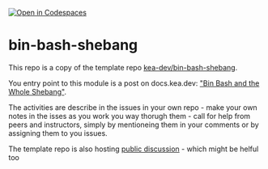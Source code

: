 [![Open in Codespaces](https://classroom.github.com/assets/launch-codespace-f4981d0f882b2a3f0472912d15f9806d57e124e0fc890972558857b51b24a6f9.svg)](https://classroom.github.com/open-in-codespaces?assignment_repo_id=10014511)
# bin-bash-shebang

This repo is a copy of the template repo [kea-dev/bin-bash-shebang](https://github.com/kea-dev/bin-bash-shebang).

You entry point to this module is a post on docs.kea.dev: ["Bin Bash and the Whole Shebang"](https://docs.kea.dev/bin-bash-shebang).

The activities are describe in the issues in your own repo - make your own notes in the isses as you work you way thorugh them - call for help from peers and instructors, simply by mentioneing them in your comments or by assigning them to you issues.

The template repo is also hosting  [public discussion](https://github.com/kea-dev/bin-bash-shebang/discussions) - which might be helful too

